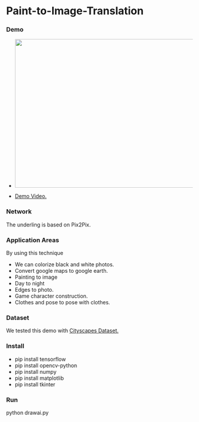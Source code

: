 # Paint-to-Image-Translation


### Demo
* <p align="center"><img src="https://github.com/cloudsource-dev/drawingai/blob/main/images/demo_1.PNG" width=700 height=400></p>
* <a href='https://drive.google.com/file/d/1z62PCnk6LsoGDH6RMgyyc1ikr1w76Him/view'>Demo Video.</a><br>

### Network
The underling is based on Pix2Pix.



### Application Areas
By using this technique
* We can colorize black and white photos.
* Convert google maps to google earth.
* Painting to image 
* Day to night
* Edges to photo.
* Game character construction.
* Clothes and pose to pose with clothes.


### Dataset
We tested this demo with <a href='https://www.cityscapes-dataset.com/'>Cityscapes Dataset.</a><br>


### Install
* pip install tensorflow
* pip install opencv-python
* pip install numpy
* pip install matplotlib
* pip install tkinter


### Run
python drawai.py

